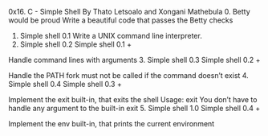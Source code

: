 0x16. C - Simple Shell
By Thato Letsoalo and Xongani Mathebula
0. Betty would be proud
Write a beautiful code that passes the Betty checks
1. Simple shell 0.1
Write a UNIX command line interpreter.
2. Simple shell 0.2
Simple shell 0.1 +

Handle command lines with arguments
3. Simple shell 0.3
Simple shell 0.2 +

Handle the PATH
fork must not be called if the command doesn’t exist
4. Simple shell 0.4
Simple shell 0.3 +

Implement the exit built-in, that exits the shell
Usage: exit
You don’t have to handle any argument to the built-in exit
5. Simple shell 1.0
Simple shell 0.4 +

Implement the env built-in, that prints the current environment
